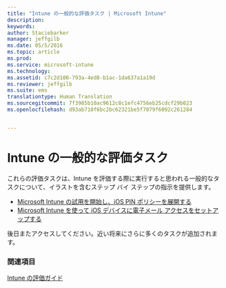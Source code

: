 ```yaml
---
title: "Intune の一般的な評価タスク | Microsoft Intune"
description: 
keywords: 
author: Staciebarker
manager: jeffgilb
ms.date: 05/5/2016
ms.topic: article
ms.prod: 
ms.service: microsoft-intune
ms.technology: 
ms.assetid: c7c2d100-793a-4ed8-b1ac-1da637a1a19d
ms.reviewer: jeffgilb
ms.suite: ems
translationtype: Human Translation
ms.sourcegitcommit: 7f3985b10ac9612c8c1efc4756eb25cdcf29b023
ms.openlocfilehash: d93ab710f6bc2bc62321be5f7079f6092c261284


---
```



# Intune の一般的な評価タスク

これらの評価タスクは、Intune を評価する際に実行すると思われる一般的なタスクについて、イラストを含むステップ バイ ステップの指示を提供します。

- [Microsoft Intune の試用を開始し、iOS PIN ポリシーを展開する](start-a-microsoft-intune-trial-and-deploy-ios-pin-policy.md)
- [Microsoft Intune を使って iOS デバイスに電子メール アクセスをセットアップする](set-up-email-access-for-ios-devices-using-microsoft-intune.md)

後日またアクセスしてください。近い将来にさらに多くのタスクが追加されます。

### 関連項目
[Intune の評価ガイド](get-started-with-a-30-day-trial-of-microsoft-intune.md)



<!--HONumber=Jun16_HO4-->



